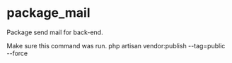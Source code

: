 # package_mail
Package send mail for back-end.

Make sure this command was run.
php artisan vendor:publish --tag=public --force
